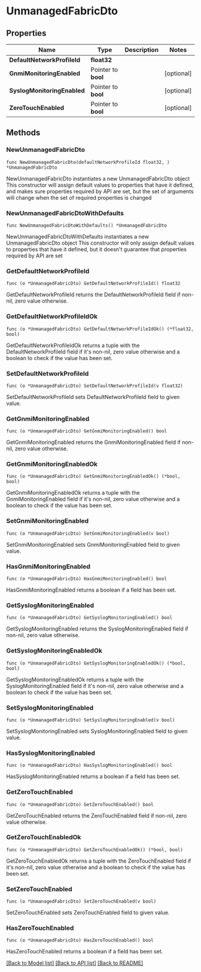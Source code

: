 # UnmanagedFabricDto

## Properties

Name | Type | Description | Notes
------------ | ------------- | ------------- | -------------
**DefaultNetworkProfileId** | **float32** |  | 
**GnmiMonitoringEnabled** | Pointer to **bool** |  | [optional] 
**SyslogMonitoringEnabled** | Pointer to **bool** |  | [optional] 
**ZeroTouchEnabled** | Pointer to **bool** |  | [optional] 

## Methods

### NewUnmanagedFabricDto

`func NewUnmanagedFabricDto(defaultNetworkProfileId float32, ) *UnmanagedFabricDto`

NewUnmanagedFabricDto instantiates a new UnmanagedFabricDto object
This constructor will assign default values to properties that have it defined,
and makes sure properties required by API are set, but the set of arguments
will change when the set of required properties is changed

### NewUnmanagedFabricDtoWithDefaults

`func NewUnmanagedFabricDtoWithDefaults() *UnmanagedFabricDto`

NewUnmanagedFabricDtoWithDefaults instantiates a new UnmanagedFabricDto object
This constructor will only assign default values to properties that have it defined,
but it doesn't guarantee that properties required by API are set

### GetDefaultNetworkProfileId

`func (o *UnmanagedFabricDto) GetDefaultNetworkProfileId() float32`

GetDefaultNetworkProfileId returns the DefaultNetworkProfileId field if non-nil, zero value otherwise.

### GetDefaultNetworkProfileIdOk

`func (o *UnmanagedFabricDto) GetDefaultNetworkProfileIdOk() (*float32, bool)`

GetDefaultNetworkProfileIdOk returns a tuple with the DefaultNetworkProfileId field if it's non-nil, zero value otherwise
and a boolean to check if the value has been set.

### SetDefaultNetworkProfileId

`func (o *UnmanagedFabricDto) SetDefaultNetworkProfileId(v float32)`

SetDefaultNetworkProfileId sets DefaultNetworkProfileId field to given value.


### GetGnmiMonitoringEnabled

`func (o *UnmanagedFabricDto) GetGnmiMonitoringEnabled() bool`

GetGnmiMonitoringEnabled returns the GnmiMonitoringEnabled field if non-nil, zero value otherwise.

### GetGnmiMonitoringEnabledOk

`func (o *UnmanagedFabricDto) GetGnmiMonitoringEnabledOk() (*bool, bool)`

GetGnmiMonitoringEnabledOk returns a tuple with the GnmiMonitoringEnabled field if it's non-nil, zero value otherwise
and a boolean to check if the value has been set.

### SetGnmiMonitoringEnabled

`func (o *UnmanagedFabricDto) SetGnmiMonitoringEnabled(v bool)`

SetGnmiMonitoringEnabled sets GnmiMonitoringEnabled field to given value.

### HasGnmiMonitoringEnabled

`func (o *UnmanagedFabricDto) HasGnmiMonitoringEnabled() bool`

HasGnmiMonitoringEnabled returns a boolean if a field has been set.

### GetSyslogMonitoringEnabled

`func (o *UnmanagedFabricDto) GetSyslogMonitoringEnabled() bool`

GetSyslogMonitoringEnabled returns the SyslogMonitoringEnabled field if non-nil, zero value otherwise.

### GetSyslogMonitoringEnabledOk

`func (o *UnmanagedFabricDto) GetSyslogMonitoringEnabledOk() (*bool, bool)`

GetSyslogMonitoringEnabledOk returns a tuple with the SyslogMonitoringEnabled field if it's non-nil, zero value otherwise
and a boolean to check if the value has been set.

### SetSyslogMonitoringEnabled

`func (o *UnmanagedFabricDto) SetSyslogMonitoringEnabled(v bool)`

SetSyslogMonitoringEnabled sets SyslogMonitoringEnabled field to given value.

### HasSyslogMonitoringEnabled

`func (o *UnmanagedFabricDto) HasSyslogMonitoringEnabled() bool`

HasSyslogMonitoringEnabled returns a boolean if a field has been set.

### GetZeroTouchEnabled

`func (o *UnmanagedFabricDto) GetZeroTouchEnabled() bool`

GetZeroTouchEnabled returns the ZeroTouchEnabled field if non-nil, zero value otherwise.

### GetZeroTouchEnabledOk

`func (o *UnmanagedFabricDto) GetZeroTouchEnabledOk() (*bool, bool)`

GetZeroTouchEnabledOk returns a tuple with the ZeroTouchEnabled field if it's non-nil, zero value otherwise
and a boolean to check if the value has been set.

### SetZeroTouchEnabled

`func (o *UnmanagedFabricDto) SetZeroTouchEnabled(v bool)`

SetZeroTouchEnabled sets ZeroTouchEnabled field to given value.

### HasZeroTouchEnabled

`func (o *UnmanagedFabricDto) HasZeroTouchEnabled() bool`

HasZeroTouchEnabled returns a boolean if a field has been set.


[[Back to Model list]](../README.md#documentation-for-models) [[Back to API list]](../README.md#documentation-for-api-endpoints) [[Back to README]](../README.md)


